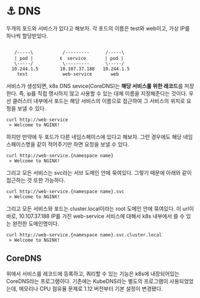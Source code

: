 # ⚓ DNS

두개의 포드와 서비스가 있다고 해보자. 각 포드의 이름은 test와 web이고, 가상 IP를 하나씩 할당받았다.

```

   /-----\           /---------      /-----\                   
   | pod |          《  service       | pod |
   \-----/           \---------      \-----/
  10.244.1.5        10.107.37.188   10.244.1.5
    test             web-service       web

```

서비스가 생성되면, k8s DNS sevice(CoreDNS)는 **해당 서비스를 위한 레코드**를 저장한다. 즉, ip를 직접 명시하지 않고 사용할 수 있는 대체 이름을 지정해준다는 것이다. 우선 클러스터 내부에서 포드는 해당 서비스의 이름으로 접근하여 그 서비스의 위치로 요청을 보낼 수 있다.

```
curl http://web-service
 > Welcome to NGINX!
```

하지만 만약에 두 포드가 다른 네임스페이스에 있다고 해보자. 그런 경우에도 해당 네임스페이스명을 같이 적어주기만 하면 요청을 보낼 수 있다.

```
curl http://web-service.{namespace name}
 > Welcome to NGINX!
```

그리고 모든 서비스는 svc라는 서브 도메인 안에 묶여있다. 그렇기 때문에 아래와 같이 접근하는 것 또한 가능하다.

```
curl http://web-service.{namespace name}.svc
 > Welcome to NGINX!
```

그리고 모든 서비스와 포드는 cluster.local이라는 root 도메인 안에 묶여있다. 이 url이 바로, 10.107.37.188 IP를 가진 web-service 서비스에 대해서 k8s 내부에서 쓸 수 있는 완전한 도메인명이다.

```
curl http://web-service.{namespace name}.svc.cluster.local
 > Welcome to NGINX!
```

## CoreDNS

위에서 서비스를 레코드에 등록하고, 쿼리할 수 있는 기능은 k8s에 내장되어있는 CoreDNS라는 프로그램이다. 기존에는 KubeDNS라는 별도의 프로그램이 사용되었었는데, 메모리나 CPU 점유율 문제로 1.12 버전부터 기본 설정이 변경됐다.

